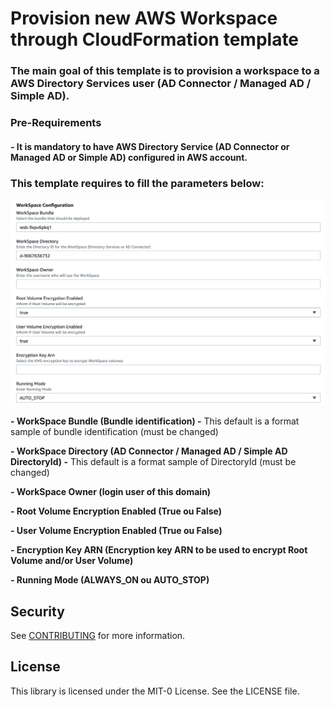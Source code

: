 # Provision new AWS Workspace through CloudFormation template

### The main goal of this template is to provision a workspace to a AWS Directory Services user (AD Connector / Managed AD / Simple AD).


### Pre-Requirements
#### - It is mandatory to have AWS Directory Service (AD Connector or Managed AD or Simple AD) configured in AWS account.

### This template requires to fill the parameters below:

![](workspaces_param_image.png)

**- WorkSpace Bundle (Bundle identification) -** This default is a format sample of bundle identification (must be changed) 

**- WorkSpace Directory (AD Connector / Managed AD / Simple AD DirectoryId) -** This default is a format sample of DirectoryId (must be changed)

**- WorkSpace Owner (login user of this domain)**

**- Root Volume Encryption Enabled (True ou False)**

**- User Volume Encryption Enabled (True ou False)**

**- Encryption Key ARN (Encryption key ARN to be used to encrypt Root Volume and/or User Volume)**

**- Running Mode (ALWAYS_ON ou AUTO_STOP)** 

## Security

See [CONTRIBUTING](CONTRIBUTING.md#security-issue-notifications) for more information.

## License

This library is licensed under the MIT-0 License. See the LICENSE file.

